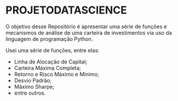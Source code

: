 # PROJETODATASCIENCE

O objetivo desse Repositório é apresentar uma série de funções e mecanismos de análise de uma carteira de investimentos via uso da linguagem de programação Python. 

Usei uma série de funções, entre elas:
- Linha de Alocação de Capital;
- Carteira Máxima Completa;
- Retorno e Risco Máximo e Mínimo;
- Desvio Padrão;
- Máximo Sharpe;
- entre outros.

